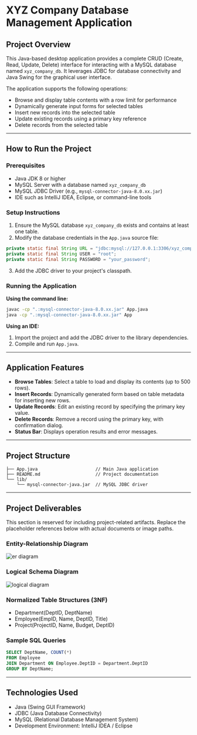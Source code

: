 # XYZ Company Database Management Application

## Project Overview
This Java-based desktop application provides a complete CRUD (Create, Read, Update, Delete) interface for interacting with a MySQL database named `xyz_company_db`. It leverages JDBC for database connectivity and Java Swing for the graphical user interface.

The application supports the following operations:
- Browse and display table contents with a row limit for performance
- Dynamically generate input forms for selected tables
- Insert new records into the selected table
- Update existing records using a primary key reference
- Delete records from the selected table

---

## How to Run the Project

### Prerequisites
- Java JDK 8 or higher
- MySQL Server with a database named `xyz_company_db`
- MySQL JDBC Driver (e.g., `mysql-connector-java-8.0.xx.jar`)
- IDE such as IntelliJ IDEA, Eclipse, or command-line tools

### Setup Instructions
1. Ensure the MySQL database `xyz_company_db` exists and contains at least one table.
2. Modify the database credentials in the `App.java` source file:
```java
private static final String URL = "jdbc:mysql://127.0.0.1:3306/xyz_company_db";
private static final String USER = "root";
private static final String PASSWORD = "your_password";
```
3. Add the JDBC driver to your project's classpath.

### Running the Application
**Using the command line:**
```bash
javac -cp ".:mysql-connector-java-8.0.xx.jar" App.java
java -cp ".:mysql-connector-java-8.0.xx.jar" App
```

**Using an IDE:**
1. Import the project and add the JDBC driver to the library dependencies.
2. Compile and run `App.java`.

---

## Application Features
- **Browse Tables**: Select a table to load and display its contents (up to 500 rows).
- **Insert Records**: Dynamically generated form based on table metadata for inserting new rows.
- **Update Records**: Edit an existing record by specifying the primary key value.
- **Delete Records**: Remove a record using the primary key, with confirmation dialog.
- **Status Bar**: Displays operation results and error messages.

---

## Project Structure
```
├── App.java                      // Main Java application
├── README.md                     // Project documentation
└── lib/
    └── mysql-connector-java.jar  // MySQL JDBC driver
```

---

## Project Deliverables
This section is reserved for including project-related artifacts. Replace the placeholder references below with actual documents or image paths.

### Entity-Relationship Diagram
![er diagram](https://github.com/user-attachments/assets/32d73022-e74c-49d5-b269-322692678843)


### Logical Schema Diagram
![logical diagram](https://github.com/user-attachments/assets/a25097f8-ba71-4e5c-a495-7f99a6469586)


### Normalized Table Structures (3NF)
- Department(DeptID, DeptName)
- Employee(EmpID, Name, DeptID, Title)
- Project(ProjectID, Name, Budget, DeptID)

### Sample SQL Queries
```sql
SELECT DeptName, COUNT(*)
FROM Employee
JOIN Department ON Employee.DeptID = Department.DeptID
GROUP BY DeptName;
```

---

## Technologies Used
- Java (Swing GUI Framework)
- JDBC (Java Database Connectivity)
- MySQL (Relational Database Management System)
- Development Environment: IntelliJ IDEA / Eclipse
